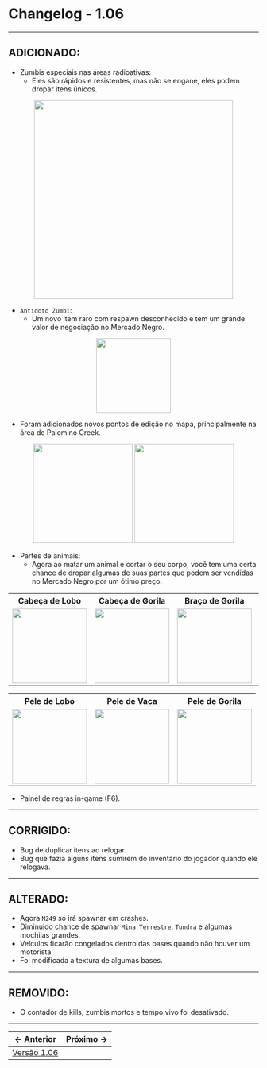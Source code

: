 # Changelog - 1.06

---

## **ADICIONADO**:
- Zumbis especiais nas áreas radioativas:
  - Eles são rápidos e resistentes, mas não se engane, eles podem dropar itens únicos.
<p align='center'>
  <img src="https://user-images.githubusercontent.com/89032856/179359880-c1a6e744-a256-4d3b-8ab9-611a1fc4725c.png" height=400/>
</p>

- `Antídoto Zumbi`:
  - Um novo item raro com respawn desconhecido e tem um grande valor de negociação no Mercado Negro.
<p align='center'>
  <img src="https://user-images.githubusercontent.com/89032856/179359928-14549acd-37d0-442e-a7ea-dc1855894cc5.png" height=150/>
</p>

- Foram adicionados novos pontos de edição no mapa, principalmente na área de Palomino Creek.
<p align='center'>
  <img src="https://user-images.githubusercontent.com/89032856/179360038-a8bfd3cb-8877-4a8b-a65b-d2d0cb4fb41c.png" height=200/>
  <img src="https://user-images.githubusercontent.com/89032856/179360033-f359e52e-4704-4aef-a754-a17f42702a28.png" height=200/>
</p>

- Partes de animais:
  - Agora ao matar um animal e cortar o seu corpo, você tem uma certa chance de dropar algumas de suas partes que podem ser vendidas no Mercado Negro por um ótimo preço.

<p align='center'>

<table>
  <tr>
    <th>Cabeça de Lobo</th>
    <th>Cabeça de Gorila</th>
    <th>Braço de Gorila</th>
    <th>Cabeça de Porco</th>
  </tr>
  <tr>
    <td>
      <img src="https://user-images.githubusercontent.com/89032856/179360172-990aabba-a173-45df-b021-c8b457894aae.png" height=150/>
    </td>
    <td>
      <img src="https://user-images.githubusercontent.com/89032856/179360374-954e0976-1d13-4906-bf7c-c0d580be8918.png" height=150/>
    </td>
    <td>
      <img src="https://user-images.githubusercontent.com/89032856/179360407-555477b6-d999-4f96-8992-12d20d65e357.png" height=150/>
    </td>
    <td>
      <img src="https://user-images.githubusercontent.com/89032856/179360458-1d121fae-e79e-4cd6-bce4-8df28b7f7ec5.png" height=150/>
    </td>
  </tr> 
</table>

<table>
  <tr>
    <th>Pele de Lobo</th>
    <th>Pele de Vaca</th>
    <th>Pele de Gorila</th>
  </tr>
  <tr>
    <td>
      <img src="https://user-images.githubusercontent.com/89032856/179360487-12a7ce65-0567-4075-b4d1-a40a135ebea4.png" height=150/>
    </td>
    <td>
      <img src="https://user-images.githubusercontent.com/89032856/179360482-cd2fe32e-738d-4579-8998-1d329e20c6d1.png" height=150/>
    </td>
    <td>
      <img src="https://user-images.githubusercontent.com/89032856/179360479-214934da-8993-4185-a2c0-3437d9a6683b.png" height=150/>
    </td>
  </tr> 
</table>
</p>

- Painel de regras in-game (F6).
---

## **CORRIGIDO**:
- Bug de duplicar itens ao relogar.
- Bug que fazia alguns itens sumirem do inventário do jogador quando ele relogava.

---

## **ALTERADO**:
- Agora `M249` só irá spawnar em crashes.
- Diminuido chance de spawnar `Mina Terrestre`, `Tundra` e algumas mochilas grandes.
- Veículos ficarão congelados dentro das bases quando não houver um motorista.
- Foi modificada a textura de algumas bases.

---

## **REMOVIDO**:
- O contador de kills, zumbis mortos e tempo vivo foi desativado.

---

← Anterior             |  Próximo →
:-------------------------:|:-------------------------:
[Versão 1.06](https://stoneagemta.com/releases/dayz/1.06) |
